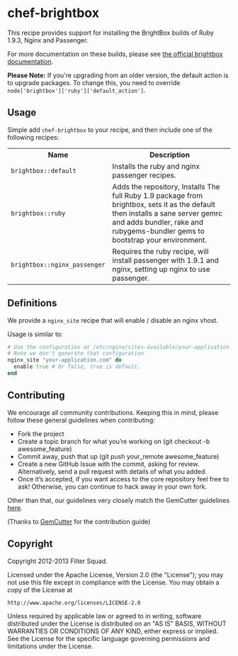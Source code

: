 # chef-brightbox

This recipe provides support for installing the BrightBox builds
of Ruby 1.9.3, Nginx and Passenger.

For more documentation on these builds, please see [the official brightbox documentation](http://blog.brightbox.co.uk/posts/next-generation-ruby-packages-for-ubuntu).

**Please Note:** If you're upgrading from an older version, the default action is to upgrade packages. To change this, you need
to override `node['brightbox']['ruby']['default_action']`.

## Usage

Simple add `chef-brightbox` to your recipe, and then include one of the following
recipes:

<table>
  <tr>
    <th>Name</th>
    <th>Description</th>
  </tr>
  <tr>
    <td><code>brightbox::default</code></td>
    <td>Installs the ruby and nginx passenger recipes.</td>
  </tr>
  <tr>
    <td><code>brightbox::ruby</code></td>
    <td>Adds the repository, Installs The full Ruby 1.9 package from brightbox, sets it as the default then installs a sane server gemrc and adds bundler, rake and rubygems-bundler gems to bootstrap your environment.</td>
  </tr>
  <tr>
    <td><code>brightbox::nginx_passenger</code></td>
    <td>Requires the ruby recipe, will install passenger with 1.9.1 and nginx, setting up nginx to use passenger.</td>
  </tr>
</table>

## Definitions

We provide a `nginx_site` recipe that will enable / disable an nginx vhost.

Usage is similar to:

```ruby
# Use the configuration at /etc/nginx/sites-available/your-application.com
# Note we don't generate that configuration
nginx_site "your-application.com" do
  enable true # Or false, true is default.
end
```

## Contributing

We encourage all community contributions. Keeping this in mind, please follow these general guidelines when contributing:

* Fork the project
* Create a topic branch for what you’re working on (git checkout -b awesome_feature)
* Commit away, push that up (git push your\_remote awesome\_feature)
* Create a new GitHub Issue with the commit, asking for review. Alternatively, send a pull request with details of what you added.
* Once it’s accepted, if you want access to the core repository feel free to ask! Otherwise, you can continue to hack away in your own fork.

Other than that, our guidelines very closely match the GemCutter guidelines [here](http://wiki.github.com/qrush/gemcutter/contribution-guidelines).

(Thanks to [GemCutter](http://wiki.github.com/qrush/gemcutter/) for the contribution guide)

## Copyright

Copyright 2012-2013 Filter Squad.

Licensed under the Apache License, Version 2.0 (the "License");
you may not use this file except in compliance with the License.
You may obtain a copy of the License at

    http://www.apache.org/licenses/LICENSE-2.0

Unless required by applicable law or agreed to in writing, software
distributed under the License is distributed on an "AS IS" BASIS,
WITHOUT WARRANTIES OR CONDITIONS OF ANY KIND, either express or implied.
See the License for the specific language governing permissions and
limitations under the License.
